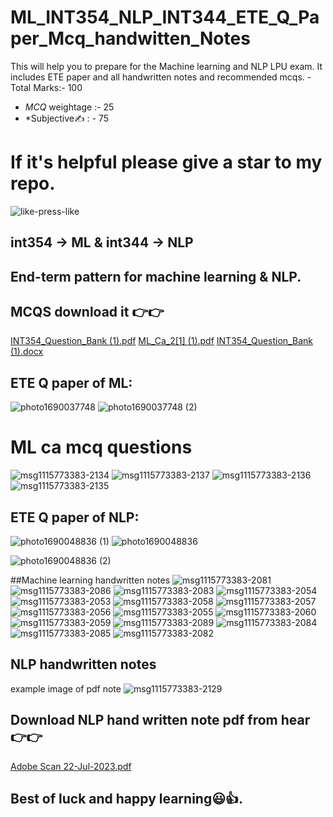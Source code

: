 # ML_INT354_NLP_INT344_ETE_Q_Paper_Mcq_handwitten_Notes
This will help you to prepare for the Machine learning and NLP LPU exam. It includes ETE paper and all handwritten notes and recommended mcqs.
-Total Marks:- 100 
- *MCQ* weightage :- 25
- *Subjective✍️ : - 75

# If it's helpful please give a star to my repo.
![like-press-like](https://github.com/vishal815/ML_INT354_NLP_INT344_ETE_Q_Paper_Mcq_handwitten_Notes/assets/83393190/04ac3ab4-5453-472a-ad7d-45cd199193b4)

 ## int354 -> ML & int344 -> NLP
## End-term pattern for machine learning & NLP.

## MCQS download it 👉👉
[INT354_Question_Bank (1).pdf](https://github.com/vishal815/ML_INT354_NLP_INT344_ETE_Q_Paper_Mcq_handwitten_Notes/files/12137097/INT354_Question_Bank.1.pdf)
[ML_Ca_2[1] (1).pdf](https://github.com/vishal815/ML_INT354_NLP_INT344_ETE_Q_Paper_Mcq_handwitten_Notes/files/12137096/ML_Ca_2.1.1.pdf)
[INT354_Question_Bank (1).docx](https://github.com/vishal815/ML_INT354_NLP_INT344_ETE_Q_Paper_Mcq_handwitten_Notes/files/12137095/INT354_Question_Bank.1.docx)

## ETE Q paper of ML:
![photo1690037748](https://github.com/vishal815/ML_INT354_NLP_INT344_ETE_Q_Paper_Mcq_handwitten_Notes/assets/83393190/080e56e6-d4ba-4f48-9209-38af639e77b4)
![photo1690037748 (2)](https://github.com/vishal815/ML_INT354_NLP_INT344_ETE_Q_Paper_Mcq_handwitten_Notes/assets/83393190/6bcd69c9-14e4-4371-b80a-b8d197b4aed8)
# ML ca mcq questions
![msg1115773383-2134](https://github.com/vishal815/ML_INT354_NLP_INT344_ETE_Q_Paper_Mcq_handwitten_Notes/assets/83393190/93ae0c9a-26c8-4bc5-845e-16cb4b0019f1)
![msg1115773383-2137](https://github.com/vishal815/ML_INT354_NLP_INT344_ETE_Q_Paper_Mcq_handwitten_Notes/assets/83393190/acba6e64-c450-44e5-a2dd-31901bc7adae)
![msg1115773383-2136](https://github.com/vishal815/ML_INT354_NLP_INT344_ETE_Q_Paper_Mcq_handwitten_Notes/assets/83393190/35b9a9b3-ca56-44b3-93d2-db661a115f13)
![msg1115773383-2135](https://github.com/vishal815/ML_INT354_NLP_INT344_ETE_Q_Paper_Mcq_handwitten_Notes/assets/83393190/858c90e6-1af0-4c53-8601-70fd20f8a929)




## ETE Q paper of NLP:
![photo1690048836 (1)](https://github.com/vishal815/ML_INT354_NLP_INT344_ETE_Q_Paper_Mcq_handwitten_Notes/assets/83393190/58a46ff1-4341-4bc7-a9ab-24ef3f46ae17)
![photo1690048836](https://github.com/vishal815/ML_INT354_NLP_INT344_ETE_Q_Paper_Mcq_handwitten_Notes/assets/83393190/7ecabb14-5097-4eff-860f-a5224fd0d2cd)

![photo1690048836 (2)](https://github.com/vishal815/ML_INT354_NLP_INT344_ETE_Q_Paper_Mcq_handwitten_Notes/assets/83393190/eb64b509-7986-466e-9edc-4e9ef207a30e)

##Machine learning handwritten notes ![msg1115773383-2081](https://github.com/vishal815/ML_INT354_NLP_INT344_ETE_Q_Paper_Mcq_handwitten_Notes/assets/83393190/206ac859-4374-4cf9-b036-a39a1e6345de)
![msg1115773383-2086](https://github.com/vishal815/ML_INT354_NLP_INT344_ETE_Q_Paper_Mcq_handwitten_Notes/assets/83393190/5b075631-362e-4cd2-b9b3-10de933cdb96)
![msg1115773383-2083](https://github.com/vishal815/ML_INT354_NLP_INT344_ETE_Q_Paper_Mcq_handwitten_Notes/assets/83393190/ecff3e20-515a-4f44-a00f-4b7cb385852b)
![msg1115773383-2054](https://github.com/vishal815/ML_INT354_NLP_INT344_ETE_Q_Paper_Mcq_handwitten_Notes/assets/83393190/d9306b49-6ef2-401a-9a0d-fd329fedbb25)
![msg1115773383-2053](https://github.com/vishal815/ML_INT354_NLP_INT344_ETE_Q_Paper_Mcq_handwitten_Notes/assets/83393190/9fcae003-d924-45a5-a3e2-ece9dd796075)
![msg1115773383-2058](https://github.com/vishal815/ML_INT354_NLP_INT344_ETE_Q_Paper_Mcq_handwitten_Notes/assets/83393190/508f272f-2c04-4193-bf11-d9c8206bd89a)
![msg1115773383-2057](https://github.com/vishal815/ML_INT354_NLP_INT344_ETE_Q_Paper_Mcq_handwitten_Notes/assets/83393190/4b39399b-3141-4eaf-876a-e205e77bad9d)
![msg1115773383-2056](https://github.com/vishal815/ML_INT354_NLP_INT344_ETE_Q_Paper_Mcq_handwitten_Notes/assets/83393190/740e0e06-b55a-49e5-a873-11285b5b9c0d)
![msg1115773383-2055](https://github.com/vishal815/ML_INT354_NLP_INT344_ETE_Q_Paper_Mcq_handwitten_Notes/assets/83393190/43b354eb-0468-4519-96eb-cb75eb3ef720)
![msg1115773383-2060](https://github.com/vishal815/ML_INT354_NLP_INT344_ETE_Q_Paper_Mcq_handwitten_Notes/assets/83393190/a420ea71-96ba-4602-9d12-c0202f3770fb)
![msg1115773383-2059](https://github.com/vishal815/ML_INT354_NLP_INT344_ETE_Q_Paper_Mcq_handwitten_Notes/assets/83393190/dfc13f68-6a7c-4633-811d-43fd96c100f8)
![msg1115773383-2089](https://github.com/vishal815/ML_INT354_NLP_INT344_ETE_Q_Paper_Mcq_handwitten_Notes/assets/83393190/4ad44cd3-98c3-46b8-8a46-61526be13cca)
![msg1115773383-2084](https://github.com/vishal815/ML_INT354_NLP_INT344_ETE_Q_Paper_Mcq_handwitten_Notes/assets/83393190/32a3eff6-7bd6-4465-af8c-cf3d9a89c159)
![msg1115773383-2085](https://github.com/vishal815/ML_INT354_NLP_INT344_ETE_Q_Paper_Mcq_handwitten_Notes/assets/83393190/57d4d62a-900c-4e7b-9590-12d3495c33c7)
![msg1115773383-2082](https://github.com/vishal815/ML_INT354_NLP_INT344_ETE_Q_Paper_Mcq_handwitten_Notes/assets/83393190/b0a0e5d7-4352-4197-b728-7ae1136a4d2d)



## NLP handwritten notes
example image of pdf note
![msg1115773383-2129](https://github.com/vishal815/ML_INT354_NLP_INT344_ETE_Q_Paper_Mcq_handwitten_Notes/assets/83393190/2e698cc0-a9d1-4ce6-9271-f969255022b1)

## Download NLP hand written note pdf from hear 👉👉
[Adobe Scan 22-Jul-2023.pdf](https://github.com/vishal815/ML_INT354_NLP_INT344_ETE_Q_Paper_Mcq_handwitten_Notes/files/12137025/Adobe.Scan.22-Jul-2023.pdf)

## Best of luck and happy learning😃👍.
